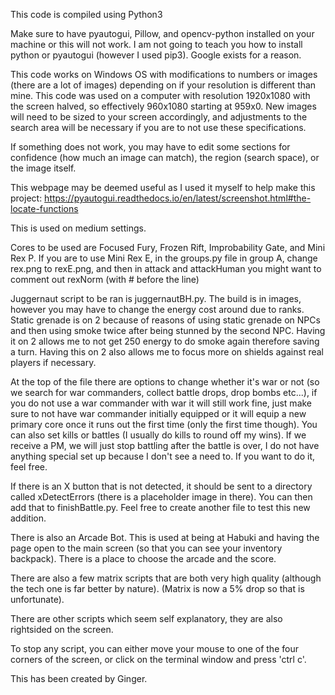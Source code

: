 This code is compiled using Python3

Make sure to have pyautogui, Pillow, and opencv-python installed on your machine or this will not work. I am not going to teach you how to install python or pyautogui (however I used pip3). Google exists for a reason.

This code works on Windows OS with modifications to numbers or images (there are a lot of images) depending on if your resolution is different than mine. This code was used on a computer with resolution 1920x1080 with the screen halved, so effectively 960x1080 starting at 959x0. New images will need to be sized to your screen accordingly, and adjustments to the search area will be necessary if you are to not use these specifications.

If something does not work, you may have to edit some sections for confidence (how much an image can match), the region (search space), or the image itself.

This webpage may be deemed useful as I used it myself to help make this project: https://pyautogui.readthedocs.io/en/latest/screenshot.html#the-locate-functions

This is used on medium settings.

Cores to be used are Focused Fury, Frozen Rift, Improbability Gate, and Mini Rex P. If you are to use Mini Rex E, in the groups.py file in group A, change rex.png to rexE.png, and then in attack and attackHuman you might want to comment out rexNorm (with # before the line)

Juggernaut script to be ran is juggernautBH.py.
The build is in images, however you may have to change the energy cost around due to ranks. Static grenade is on 2 because of reasons of using static grenade on NPCs and then using smoke twice after being stunned by the second NPC. Having it on 2 allows me to not get 250 energy to do smoke again therefore saving a turn. Having this on 2 also allows me to focus more on shields against real players if necessary. 

At the top of the file there are options to change whether it's war or not (so we search for war commanders, collect battle drops, drop bombs etc...), if you do not use a war commander with war it will still work fine, just make sure to not have war commander initially equipped or it will equip a new primary core once it runs out the first time (only the first time though). You can also set kills or battles (I usually do kills to round off my wins). If we receive a PM, we will just stop battling after the battle is over, I do not have anything special set up because I don't see a need to. If you want to do it, feel free.

If there is an X button that is not detected, it should be sent to a directory called xDetectErrors (there is a placeholder image in there). You can then add that to finishBattle.py. Feel free to create another file to test this new addition.


There is also an Arcade Bot. This is used at being at Habuki and having the page open to the main screen (so that you can see your inventory backpack). There is a place to choose the arcade and the score.

There are also a few matrix scripts that are both very high quality (although the tech one is far better by nature). (Matrix is now  a 5% drop so that is unfortunate).

There are other scripts which seem self explanatory, they are also rightsided on the screen.

To stop any script, you can either move your mouse to one of the four corners of the screen, or click on the terminal window and press 'ctrl c'.

This has been created by Ginger.
